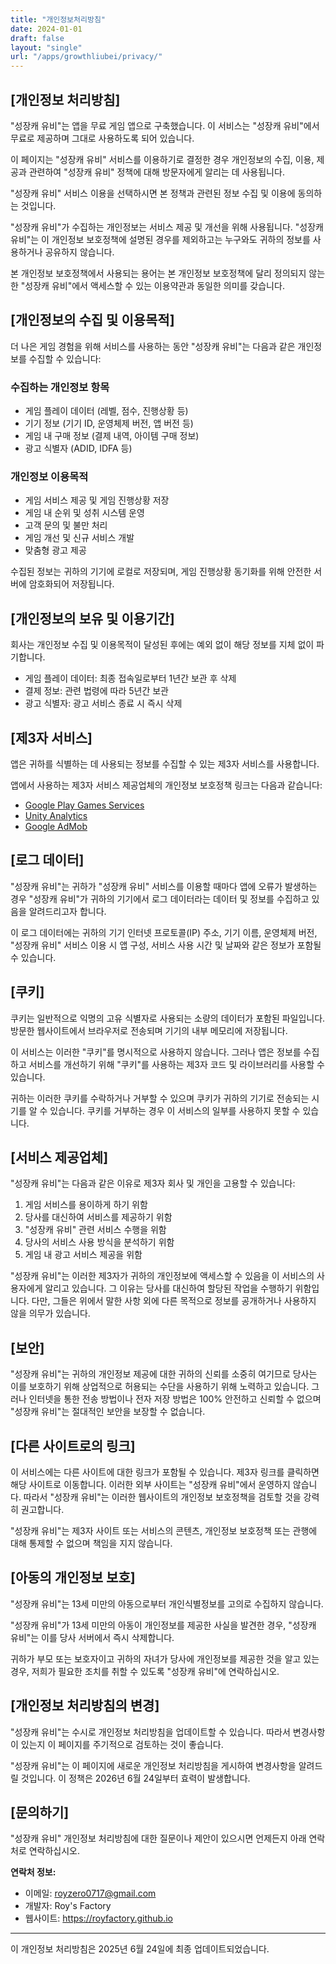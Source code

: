 ```yaml
---
title: "개인정보처리방침"
date: 2024-01-01
draft: false
layout: "single"
url: "/apps/growthliubei/privacy/"
---
```


## [개인정보 처리방침]

"성장캐 유비"는 앱을 무료 게임 앱으로 구축했습니다. 이 서비스는 "성장캐 유비"에서 무료로 제공하며 그대로 사용하도록 되어 있습니다.

이 페이지는 "성장캐 유비" 서비스를 이용하기로 결정한 경우 개인정보의 수집, 이용, 제공과 관련하여 "성장캐 유비" 정책에 대해 방문자에게 알리는 데 사용됩니다.

"성장캐 유비" 서비스 이용을 선택하시면 본 정책과 관련된 정보 수집 및 이용에 동의하는 것입니다.

"성장캐 유비"가 수집하는 개인정보는 서비스 제공 및 개선을 위해 사용됩니다. "성장캐 유비"는 이 개인정보 보호정책에 설명된 경우를 제외하고는 누구와도 귀하의 정보를 사용하거나 공유하지 않습니다.

본 개인정보 보호정책에서 사용되는 용어는 본 개인정보 보호정책에 달리 정의되지 않는 한 "성장캐 유비"에서 액세스할 수 있는 이용약관과 동일한 의미를 갖습니다.

## [개인정보의 수집 및 이용목적]

더 나은 게임 경험을 위해 서비스를 사용하는 동안 "성장캐 유비"는 다음과 같은 개인정보를 수집할 수 있습니다:

### 수집하는 개인정보 항목
* 게임 플레이 데이터 (레벨, 점수, 진행상황 등)
* 기기 정보 (기기 ID, 운영체제 버전, 앱 버전 등)
* 게임 내 구매 정보 (결제 내역, 아이템 구매 정보)
* 광고 식별자 (ADID, IDFA 등)

### 개인정보 이용목적
* 게임 서비스 제공 및 게임 진행상황 저장
* 게임 내 순위 및 성취 시스템 운영
* 고객 문의 및 불만 처리
* 게임 개선 및 신규 서비스 개발
* 맞춤형 광고 제공

수집된 정보는 귀하의 기기에 로컬로 저장되며, 게임 진행상황 동기화를 위해 안전한 서버에 암호화되어 저장됩니다.

## [개인정보의 보유 및 이용기간]

회사는 개인정보 수집 및 이용목적이 달성된 후에는 예외 없이 해당 정보를 지체 없이 파기합니다.

* 게임 플레이 데이터: 최종 접속일로부터 1년간 보관 후 삭제
* 결제 정보: 관련 법령에 따라 5년간 보관
* 광고 식별자: 광고 서비스 종료 시 즉시 삭제

## [제3자 서비스]

앱은 귀하를 식별하는 데 사용되는 정보를 수집할 수 있는 제3자 서비스를 사용합니다.

앱에서 사용하는 제3자 서비스 제공업체의 개인정보 보호정책 링크는 다음과 같습니다:

* [Google Play Games Services](https://policies.google.com/privacy)
* [Unity Analytics](https://unity3d.com/legal/privacy-policy)
* [Google AdMob](https://policies.google.com/privacy)

## [로그 데이터]

"성장캐 유비"는 귀하가 "성장캐 유비" 서비스를 이용할 때마다 앱에 오류가 발생하는 경우 "성장캐 유비"가 귀하의 기기에서 로그 데이터라는 데이터 및 정보를 수집하고 있음을 알려드리고자 합니다.

이 로그 데이터에는 귀하의 기기 인터넷 프로토콜(IP) 주소, 기기 이름, 운영체제 버전, "성장캐 유비" 서비스 이용 시 앱 구성, 서비스 사용 시간 및 날짜와 같은 정보가 포함될 수 있습니다.

## [쿠키]

쿠키는 일반적으로 익명의 고유 식별자로 사용되는 소량의 데이터가 포함된 파일입니다. 방문한 웹사이트에서 브라우저로 전송되며 기기의 내부 메모리에 저장됩니다.

이 서비스는 이러한 "쿠키"를 명시적으로 사용하지 않습니다. 그러나 앱은 정보를 수집하고 서비스를 개선하기 위해 "쿠키"를 사용하는 제3자 코드 및 라이브러리를 사용할 수 있습니다.

귀하는 이러한 쿠키를 수락하거나 거부할 수 있으며 쿠키가 귀하의 기기로 전송되는 시기를 알 수 있습니다. 쿠키를 거부하는 경우 이 서비스의 일부를 사용하지 못할 수 있습니다.

## [서비스 제공업체]

"성장캐 유비"는 다음과 같은 이유로 제3자 회사 및 개인을 고용할 수 있습니다:

1. 게임 서비스를 용이하게 하기 위함
2. 당사를 대신하여 서비스를 제공하기 위함
3. "성장캐 유비" 관련 서비스 수행을 위함
4. 당사의 서비스 사용 방식을 분석하기 위함
5. 게임 내 광고 서비스 제공을 위함

"성장캐 유비"는 이러한 제3자가 귀하의 개인정보에 액세스할 수 있음을 이 서비스의 사용자에게 알리고 있습니다. 그 이유는 당사를 대신하여 할당된 작업을 수행하기 위함입니다. 다만, 그들은 위에서 말한 사항 외에 다른 목적으로 정보를 공개하거나 사용하지 않을 의무가 있습니다.

## [보안]

"성장캐 유비"는 귀하의 개인정보 제공에 대한 귀하의 신뢰를 소중히 여기므로 당사는 이를 보호하기 위해 상업적으로 허용되는 수단을 사용하기 위해 노력하고 있습니다. 그러나 인터넷을 통한 전송 방법이나 전자 저장 방법은 100% 안전하고 신뢰할 수 없으며 "성장캐 유비"는 절대적인 보안을 보장할 수 없습니다.

## [다른 사이트로의 링크]

이 서비스에는 다른 사이트에 대한 링크가 포함될 수 있습니다. 제3자 링크를 클릭하면 해당 사이트로 이동합니다. 이러한 외부 사이트는 "성장캐 유비"에서 운영하지 않습니다. 따라서 "성장캐 유비"는 이러한 웹사이트의 개인정보 보호정책을 검토할 것을 강력히 권고합니다.

"성장캐 유비"는 제3자 사이트 또는 서비스의 콘텐츠, 개인정보 보호정책 또는 관행에 대해 통제할 수 없으며 책임을 지지 않습니다.

## [아동의 개인정보 보호]

"성장캐 유비"는 13세 미만의 아동으로부터 개인식별정보를 고의로 수집하지 않습니다.

"성장캐 유비"가 13세 미만의 아동이 개인정보를 제공한 사실을 발견한 경우, "성장캐 유비"는 이를 당사 서버에서 즉시 삭제합니다.

귀하가 부모 또는 보호자이고 귀하의 자녀가 당사에 개인정보를 제공한 것을 알고 있는 경우, 저희가 필요한 조치를 취할 수 있도록 "성장캐 유비"에 연락하십시오.

## [개인정보 처리방침의 변경]

"성장캐 유비"는 수시로 개인정보 처리방침을 업데이트할 수 있습니다. 따라서 변경사항이 있는지 이 페이지를 주기적으로 검토하는 것이 좋습니다.

"성장캐 유비"는 이 페이지에 새로운 개인정보 처리방침을 게시하여 변경사항을 알려드릴 것입니다. 이 정책은 2026년 6월 24일부터 효력이 발생합니다.

## [문의하기]

"성장캐 유비" 개인정보 처리방침에 대한 질문이나 제안이 있으시면 언제든지 아래 연락처로 연락하십시오.

**연락처 정보:**
- 이메일: royzero0717@gmail.com
- 개발자: Roy's Factory
- 웹사이트: https://royfactory.github.io

---

이 개인정보 처리방침은 2025년 6월 24일에 최종 업데이트되었습니다.
